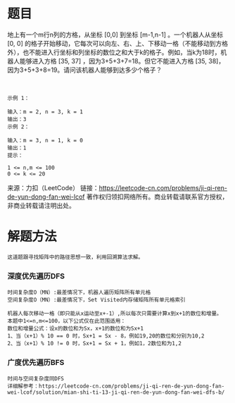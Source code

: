 # 题目
地上有一个m行n列的方格，从坐标 [0,0] 到坐标 [m-1,n-1] 。一个机器人从坐标 [0, 0] 的格子开始移动，它每次可以向左、右、上、下移动一格（不能移动到方格外），也不能进入行坐标和列坐标的数位之和大于k的格子。例如，当k为18时，机器人能够进入方格 [35, 37] ，因为3+5+3+7=18。但它不能进入方格 [35, 38]，因为3+5+3+8=19。请问该机器人能够到达多少个格子？

 

    示例 1：
    
    输入：m = 2, n = 3, k = 1
    输出：3
    示例 2：
    
    输入：m = 3, n = 1, k = 0
    输出：1
    提示：
    
    1 <= n,m <= 100
    0 <= k <= 20

来源：力扣（LeetCode）
链接：https://leetcode-cn.com/problems/ji-qi-ren-de-yun-dong-fan-wei-lcof
著作权归领扣网络所有。商业转载请联系官方授权，非商业转载请注明出处。
# 解题方法
    这道题跟寻找矩阵中的路径思想一致，利用回溯算法求解。
### 深度优先遍历DFS
    时间复杂度O（MN）:最差情况下，机器人遍历矩阵所有单元格
    空间复杂度O（MN）:最差情况下，Set Visited内存储矩阵所有单元格索引
    
    机器人每次移动一格（即只能从x运动至x+-1）,所以每次只需要计算x到x+1的数位和增量。
    本题中1<=n,m<=100，以下公式仅在此范围适用：
    数位和增量公式：设x的数位和为Sx，x+1的数位和为Sx+1
    1、当（x+1）% 10 == 0 时，Sx+1 = Sx - 8，例如19,20的数位和分别为10,2
    2、当（x+1）% 10 != 0 时，Sx+1 = Sx + 1，例如1，2数位和为1,2

### 广度优先遍历BFS
    时间与空间复杂度同DFS
    详细解参考：https://leetcode-cn.com/problems/ji-qi-ren-de-yun-dong-fan-wei-lcof/solution/mian-shi-ti-13-ji-qi-ren-de-yun-dong-fan-wei-dfs-b/
    

